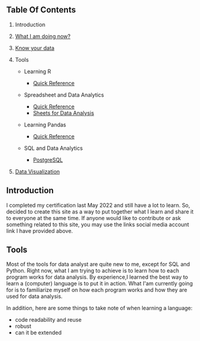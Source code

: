 ## Table Of Contents
1. Introduction
2. [What I am doing now?](/projects.md)
3. [Know your data](/kyd.md)
4. Tools
   - Learning R
     - [Quick Reference](/r/quick_ref.md)

   - Spreadsheet and Data Analytics
     - [Quick Reference](/gs/quick_ref.md)
     - [Sheets for Data Analysis](/gs/xl.md)

   - Learning Pandas
     - [Quick Reference](/py/quick_ref.md)

   - SQL and Data Analytics
     - [PostgreSQL](/sql/quick_ref.md)

5.  [Data Visualization](/viz/viz.md)

## Introduction

I completed my certification last May 2022 and still have a lot to learn. So, decided to create this site as a way to put together what I learn and share it to everyone at the same time. If anyone would like to contribute or ask something related to this site, you may use the links social media account link I have provided above.

## Tools  

Most of the tools for data analyst are quite new to me, except for SQL and Python. Right now, what I am trying to achieve is to learn how to each program works for data analysis. By experience,I learned the best way to learn a (computer) language is to put it in action. What I'am currently going for is to familiarize myself on how each program works and how they are used for data analysis.

In addition, here are some things to take note of when learning a language:
- code readability and reuse
- robust
- can it be extended
